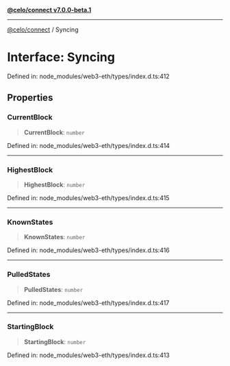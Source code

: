 [**@celo/connect v7.0.0-beta.1**](../README.md)

***

[@celo/connect](../globals.md) / Syncing

# Interface: Syncing

Defined in: node\_modules/web3-eth/types/index.d.ts:412

## Properties

### CurrentBlock

> **CurrentBlock**: `number`

Defined in: node\_modules/web3-eth/types/index.d.ts:414

***

### HighestBlock

> **HighestBlock**: `number`

Defined in: node\_modules/web3-eth/types/index.d.ts:415

***

### KnownStates

> **KnownStates**: `number`

Defined in: node\_modules/web3-eth/types/index.d.ts:416

***

### PulledStates

> **PulledStates**: `number`

Defined in: node\_modules/web3-eth/types/index.d.ts:417

***

### StartingBlock

> **StartingBlock**: `number`

Defined in: node\_modules/web3-eth/types/index.d.ts:413
